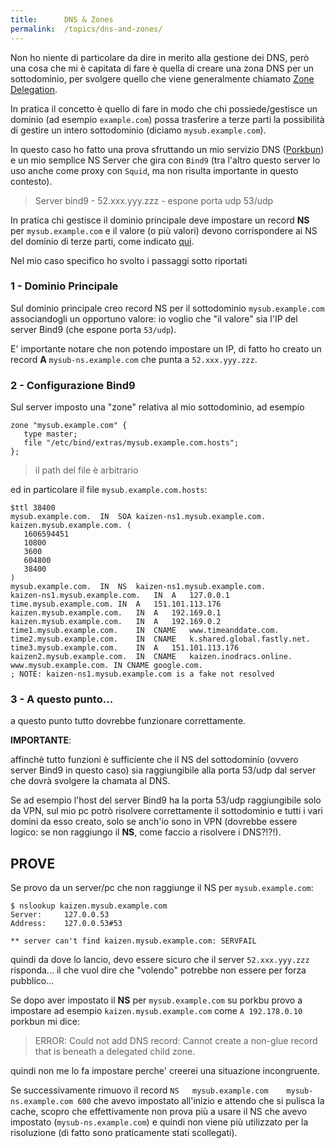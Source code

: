 ```yaml
---
title:      DNS & Zones
permalink:  /topics/dns-and-zones/
---
```


Non ho niente di particolare da dire in merito alla gestione dei DNS, 
però una cosa che mi è capitata di fare è quella di creare una zona DNS per un sottodominio,
per svolgere quello che viene generalmente chiamato 
[Zone Delegation](https://docs.infoblox.com/space/BloxOneDDI/186746617/Configuring+Zone+Delegation#:~:text=A%20DNS%20zone%20delegation%20is,which%20the%20zone%20is%20delegated.).

In pratica il concetto è quello di fare in modo che chi possiede/gestisce un dominio (ad esempio `example.com`)
possa trasferire a terze parti la possibilità di gestire un intero sottodominio (diciamo `mysub.example.com`).

In questo caso ho fatto una prova sfruttando un mio servizio DNS ([Porkbun](https://porkbun.com/)) 
e un mio semplice NS Server che gira con `Bind9` (tra l'altro questo server lo uso anche come proxy con `Squid`, ma non risulta importante in questo contesto).

> Server bind9 - 52.xxx.yyy.zzz - espone porta udp 53/udp

In pratica chi gestisce il dominio principale deve impostare un record **NS** per `mysub.example.com` 
e il valore (o più valori) devono corrispondere ai NS del dominio di terze parti, come indicato [qui](https://www.youtube.com/watch?v=COaARRYXdts).


Nel mio caso specifico ho svolto i passaggi sotto riportati



### 1 - Dominio Principale

Sul dominio principale creo record NS per il sottodominio `mysub.example.com` associandogli un opportuno valore:
io voglio che "il valore" sia l'IP del server Bind9 (che espone porta `53/udp`).

E' importante notare che non potendo impostare un IP, 
di fatto ho creato un record **A** `mysub-ns.example.com` che punta a `52.xxx.yyy.zzz`.


### 2 - Configurazione Bind9

Sul server imposto una "zone" relativa al mio sottodominio, ad esempio

````
zone "mysub.example.com" {
   type master;
   file "/etc/bind/extras/mysub.example.com.hosts";
};
````

> il path del file è arbitrario

ed in particolare il file `mysub.example.com.hosts`:

````
$ttl 38400
mysub.example.com.	IN	SOA	kaizen-ns1.mysub.example.com. kaizen.mysub.example.com. (
   1606594451
   10800
   3600
   604800
   38400 
)
mysub.example.com.	IN	NS	kaizen-ns1.mysub.example.com.
kaizen-ns1.mysub.example.com.	IN	A	127.0.0.1
time.mysub.example.com.	IN	A	151.101.113.176
kaizen.mysub.example.com.	IN	A	192.169.0.1
kaizen.mysub.example.com.	IN	A	192.169.0.2
time1.mysub.example.com.	IN	CNAME	www.timeanddate.com.
time2.mysub.example.com.	IN	CNAME	k.shared.global.fastly.net.
time3.mysub.example.com.	IN	A	151.101.113.176
kaizen2.mysub.example.com.	IN	CNAME	kaizen.inodracs.online.
www.mysub.example.com. IN CNAME google.com.
; NOTE: kaizen-ns1.mysub.example.com is a fake not resolved
````

### 3 - A questo punto...

a questo punto tutto dovrebbe funzionare correttamente.

**IMPORTANTE**:

affinchè tutto funzioni è sufficiente che il NS del sottodominio (ovvero server Bind9 in questo caso)
sia raggiungibile alla porta 53/udp dal server che dovrà svolgere la chamata al DNS.

Se ad esempio l'host del server Bind9 ha la porta 53/udp raggiungibile solo da VPN,
sul mio pc potrò risolvere correttamente il sottodominio e tutti i vari domini da esso creato, solo se anch'io sono in VPN
(dovrebbe essere logico: se non raggiungo il **NS**, come faccio a risolvere i DNS?!?!).



PROVE
-----

Se provo da un server/pc che non raggiunge il NS per `mysub.example.com`:

````
$ nslookup kaizen.mysub.example.com
Server:     127.0.0.53
Address:    127.0.0.53#53

** server can't find kaizen.mysub.example.com: SERVFAIL
````

quindi da dove lo lancio, devo essere sicuro che il server `52.xxx.yyy.zzz` risponda... 
il che vuol dire che "volendo" potrebbe non essere per forza pubblico...


Se dopo aver impostato il **NS** per `mysub.example.com` su porkbu provo a impostare ad esempio `kaizen.mysub.example.com` 
come `A 192.178.0.10` porkbun mi dice:

> ERROR: Could not add DNS record: Cannot create a non-glue record that is beneath a delegated child zone.

quindi non me lo fa impostare perche' creerei una situazione incongruente.


Se successivamente rimuovo il record `NS   mysub.example.com    mysub-ns.example.com 600` che avevo impostato all'inizio e attendo che si pulisca la cache,
scopro che effettivamente non prova più a usare il NS che avevo impostato (`mysub-ns.example.com`) 
e quindi non viene più utilizzato per la risoluzione (di fatto sono praticamente stati scollegati).


